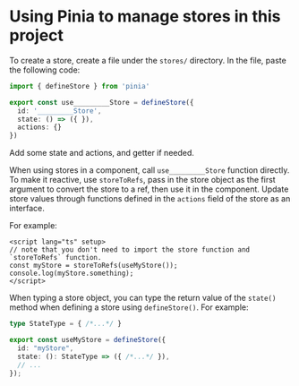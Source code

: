 Using Pinia to manage stores in this project
==

To create a store, create a file under the `stores/` directory.
In the file, paste the following code:

```typescript
import { defineStore } from 'pinia'

export const use_________Store = defineStore({
  id: '_________Store',
  state: () => ({ }),
  actions: {}
})
```

Add some state and actions, and getter if needed.

When using stores in a component, call `use_________Store` function directly.
To make it reactive, use `storeToRefs`, pass in the store object as the first argument to convert the store to a ref, then use it in the component.
Update store values through functions defined in the `actions` field of the store as an interface.

For example:

```vue
<script lang="ts" setup>
// note that you don't need to import the store function and `storeToRefs` function.
const myStore = storeToRefs(useMyStore());
console.log(myStore.something);
</script>
```

When typing a store object, you can type the return value of the `state()` method when defining a store using `defineStore()`. For example:

```typescript
type StateType = { /*...*/ }

export const useMyStore = defineStore({
  id: "myStore",
  state: (): StateType => ({ /*...*/ }),
  // ...
});
```
